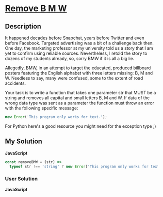 # [Remove B M W](https://www.codewars.com/kata/59de795c289ef9197f000c48)

## Description

It happened decades before Snapchat, years before Twitter and even before Facebook. Targeted advertising was a bit of a challenge back then. One day, the marketing professor at my university told us a story that I am yet to confirm using reliable sources. Nevertheless, I retold the story to dozens of my students already, so, sorry BMW if it is all a big lie.

Allegedly, BMW, in an attempt to target the educated, produced billboard posters featuring the English alphabet with three letters missing: B, M and W. Needless to say, many were confused, some to the extent of road accidents.

Your task is to write a function that takes one parameter str that MUST be a string and removes all capital and small letters B, M and W.
If data of the wrong data type was sent as a parameter the function must throw an error with the following specific message:

```js
new Error('This program only works for text.');
```

For Python here's a good resource you might need for the exception type ;)

## My Solution

**JavaScript**

```js
const removeBMW = (str) =>
  typeof str !== 'string' ? new Error('This program only works for text.') : str.replace(/[bmw]/gi, '');
```

### User Solution

**JavaScript**

```js

```
